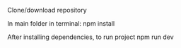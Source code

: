Clone/download repository

In main folder in terminal:
npm install

After installing dependencies, to run project
npm run dev